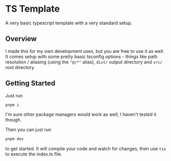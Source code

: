 # TS Template

A very basic typescript template with a very standard setup.

## Overview

I made this for my own development uses, but you are free to use it as well. It comes setup with some pretty basic tsconfig options - things like path resolution / aliasing (using the `"@/*"` alias), `dist/` output directory and `src/` root directory.

## Getting Started

Just run

```bash
pnpm i
```

I'm sure other package managers would work as well, I haven't tested it though.

Then you can just run

```bash
pnpm dev
```

to get started. It will compile your code and watch for changes, then use `tsx` to execute the index.ts file.
